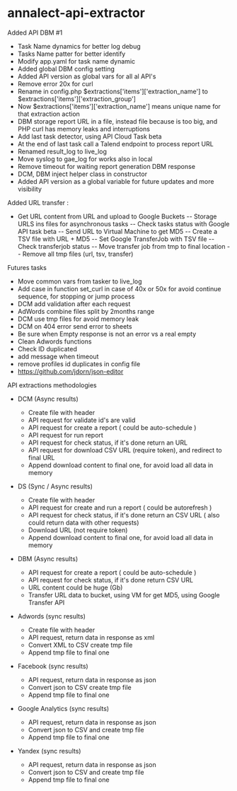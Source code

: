 # annalect-api-extractor

Added API DBM #1 

 - Task Name dynamics for better log debug
 - Tasks Name patter for better identify
 - Modify app.yaml for task name dynamic
 - Added global DBM config setting
 - Added API version as global vars for all  al API's
 - Remove error 20x for curl
 - Rename in config.php $extractions['items']['extraction_name'] to $extractions['items']['extraction_group']
 - Now $extractions['items']['extraction_name'] means unique name for that extraction action
 - DBM storage report URL in a file, instead file because is too big, and PHP curl has memory leaks and interruptions
 - Add last task detector, using API Cloud Task beta
 - At the end of last task call a Talend endpoint to process report URL
 - Renamed result_log to live_log
 - Move syslog to gae_log for works also in local
 - Remove timeout for waiting report generation DBM response
 - DCM, DBM inject helper class in constructor
 - Added API version as a global variable for future updates and more visibility
 
 Added URL transfer :
 - Get URL content from URL and upload to Google Buckets
 -- Storage URLS ins files for asynchronous tasks
 -- Check tasks status with Google API task beta
 -- Send URL to Virtual Machine to get MD5
 -- Create a TSV file with URL + MD5
 -- Set Google TransferJob with TSV file
 -- Check transferjob status
 -- Move transfer job from tmp to final location
 -- Remove all tmp files (url, tsv, transfer)
 
 
Futures tasks
 - Move common vars from tasker to live_log
 - Add case in function set_curl in case of 40x or 50x for avoid continue sequence, for stopping or jump process 
 - DCM add validation after each request
 - AdWords combine files split by 2months range
 - DCM use tmp files for avoid memory leak
 - DCM on 404 error send error to sheets
 - Be sure when Empty response is not an error vs a real empty
 - Clean Adwords functions
 - Check ID duplicated
 - add message when timeout
 - remove profiles id duplicates in config file
 - https://github.com/jdorn/json-editor
 
 API extractions methodologies
 
 - DCM (Async results)
    - Create file with header 
    - API request for validate id's are valid
    - API request for create a report ( could be auto-schedule )
    - API request for run report
    - API request for check status, if it's done return an URL 
    - API request for download CSV URL (require token), and redirect to final URL
    - Append download content to final one, for avoid load all data in memory
     
 - DS (Sync / Async results)
     - Create file with header 
     - API request for create and run a report ( could be autorefresh )
     - API request for check status, if it's done return an CSV URL ( also could return data with other requests) 
     - Download URL (not require token)
     - Append download content to final one, for avoid load all data in memory
     
 - DBM (Async results)

   - API request for create a report ( could be auto-schedule )
   - API request for check status, if it's done return CSV URL 
   - URL content could be huge (Gb)
   - Transfer URL data to bucket, using VM for get MD5, using Google Transfer API
   
  - Adwords (sync results)
    - Create file with header 
    - API request, return data in response as xml
    - Convert XML to CSV create tmp file
    - Append tmp file to final one
    
  - Facebook (sync results)
    - API request, return data in response as json
    - Convert json to CSV create tmp file
    - Append tmp file to final one 

  - Google Analytics (sync results)
    - API request, return data in response as json
    - Convert json to CSV and create tmp file
    - Append tmp file to final one  
     
   - Yandex (sync results)
     - API request, return data in response as json
     - Convert json to CSV and create tmp file
     - Append tmp file to final one  
    
 
 
 


  